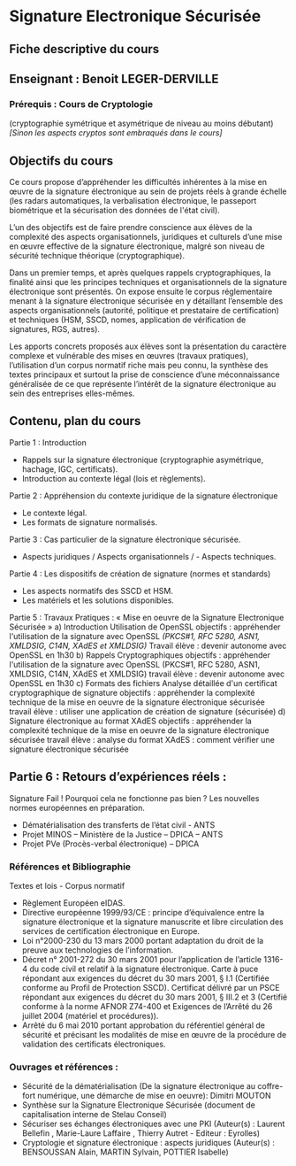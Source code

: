 # Signature Electronique Sécurisée
## Fiche descriptive du cours

## Enseignant : Benoit LEGER-DERVILLE

### Prérequis : Cours de Cryptologie
(cryptographie symétrique et asymétrique de niveau au moins débutant)
*[Sinon les aspects cryptos sont embraqués dans le cours]*

## Objectifs du cours
Ce cours propose d’appréhender les difficultés inhérentes à la mise en œuvre de la signature électronique au sein de projets réels à grande échelle (les radars automatiques, la verbalisation électronique, le passeport biométrique et la sécurisation des données de l'état civil).

L’un des objectifs est de faire prendre conscience aux élèves de la complexité des aspects organisationnels, juridiques et culturels d’une mise en œuvre effective de la signature électronique, malgré son niveau de sécurité technique théorique (cryptographique).

Dans un premier temps, et après quelques rappels cryptographiques, la finalité ainsi que les principes techniques et organisationnels de la signature électronique sont présentés. On expose ensuite le corpus réglementaire menant à la signature électronique sécurisée en y détaillant l’ensemble des aspects organisationnels (autorité, politique et prestataire de certification) et techniques (HSM, SSCD, nomes, application de vérification de signatures, RGS, autres).

Les apports concrets proposés aux élèves sont la présentation du caractère complexe et vulnérable des mises en œuvres (travaux pratiques), l’utilisation d’un corpus normatif riche mais peu connu, la synthèse des textes principaux et surtout la prise de conscience d’une méconnaissance généralisée de ce que représente l’intérêt de la signature électronique au sein des entreprises elles-mêmes.

## Contenu, plan du cours

Partie 1 : Introduction
- Rappels sur la signature électronique (cryptographie asymétrique, hachage, IGC, certificats).
- Introduction au contexte légal (lois et règlements).

Partie 2 : Appréhension du contexte juridique de la signature électronique
- Le contexte légal.
- Les formats de signature normalisés.

Partie 3 : Cas particulier de la signature électronique sécurisée.
- Aspects juridiques / Aspects organisationnels / - Aspects techniques.

Partie 4 : Les dispositifs de création de signature (normes et standards)
- Les aspects normatifs des SSCD et HSM.
- Les matériels et les solutions disponibles.

Partie 5 : Travaux Pratiques : « Mise en oeuvre de la Signature Electronique Sécurisée »
a) Introduction
Utilisation de OpenSSL
objectifs : appréhender l'utilisation de la signature avec OpenSSL *(PKCS#1, RFC 5280, ASN1, XMLDSIG, C14N, XAdES et XMLDSIG)* Travail élève : devenir autonome avec OpenSSL en 1h30
b) Rappels Cryptographiques
objectifs : appréhender l'utilisation de la signature avec OpenSSL
(PKCS#1, RFC 5280, ASN1, XMLDSIG, C14N, XAdES et XMLDSIG)
travail élève : devenir autonome avec OpenSSL en 1h30
c) Formats des fichiers
Analyse détaillée d'un certificat cryptographique de signature
objectifs : appréhender la complexité technique de la mise en oeuvre de la signature électronique sécurisée
travail élève : utiliser une application de création de signature (sécurisée)
d) Signature électronique au format XAdES
objectifs : appréhender la complexité technique de la mise en oeuvre de la signature électronique sécurisée
travail élève : analyse du format XAdES : comment vérifier une signature électronique sécurisée

## Partie 6 : Retours d’expériences réels :
Signature Fail ! Pourquoi cela ne fonctionne pas bien ? Les nouvelles normes européennes en préparation.
- Dématérialisation des transferts de l’état civil - ANTS
- Projet MINOS – Ministère de la Justice – DPICA – ANTS
- Projet PVe (Procès-verbal électronique) – DPICA

### Références et Bibliographie
Textes et lois - Corpus normatif
- Règlement Européen eIDAS.
- Directive européenne 1999/93/CE : principe d’équivalence entre la signature électronique et la signature manuscrite et libre circulation des services de certification électronique en Europe.
- Loi n°2000-230 du 13 mars 2000 portant adaptation du droit de la preuve aux technologies de l’information.
- Décret n° 2001-272 du 30 mars 2001 pour l’application de l’article 1316-4 du code civil et relatif à la signature électronique. Carte à puce répondant aux exigences du décret du 30 mars 2001, § I.1 (Certifiée conforme au Profil de Protection SSCD). Certificat délivré par un PSCE répondant aux exigences du décret du 30 mars 2001, § III.2 et 3 (Certifié conforme à la norme AFNOR Z74-400 et Exigences de l’Arrêté du 26 juillet 2004 (matériel et procédures)).
- Arrêté du 6 mai 2010 portant approbation du référentiel général de sécurité et précisant les modalités de mise en œuvre de la procédure de validation des certificats électroniques.

### Ouvrages et références :
- Sécurité de la dématérialisation (De la signature électronique au coffre-fort numérique, une démarche de mise en oeuvre): Dimitri MOUTON
- Synthèse sur la Signature Electronique Sécurisée (document de capitalisation interne de Stelau Conseil)
- Sécuriser ses échanges électroniques avec une PKI (Auteur(s) : Laurent Bellefin , Marie-Laure Laffaire , Thierry Autret - Editeur : Eyrolles)
- Cryptologie et signature électronique : aspects juridiques (Auteur(s) : BENSOUSSAN Alain, MARTIN Sylvain, POTTIER Isabelle)



